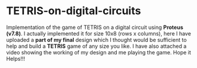 # TETRIS-on-digital-circuits
Implementation of the game of TETRIS on a digital circuit using **Proteus (v7.8)**.
I actually implemented it for size 10x8 (rows x columns), here I have uploaded a **part of my final** design which I thought would be sufficient to help and build a **TETRIS** game of any size you like.
I have also attached a video showing the working of my design and me playing the game. Hope it Helps!!!
